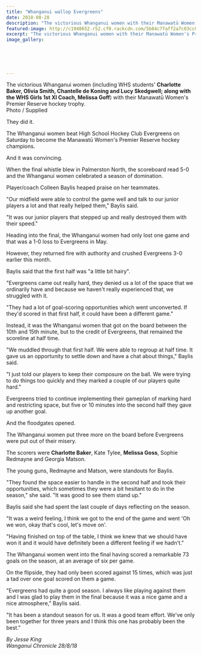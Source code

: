 ```yaml
---
title: "Whanganui wallop Evergreens"
date: 2018-08-28
description: "The victorious Whanganui women with their Manawatū Women's Premier Reserve hockey trophy..."
featured-image: http://c1940652.r52.cf0.rackcdn.com/5b84c7faff2a7c03cc0004a2/Charlotte-Bakerbetter350-Chron-28-Aug.gif
excerpt: "The victorious Whanganui women with their Manawatū Women's Premier Reserve hockey trophy."
image_gallery:
    
    
    
    
    
---
```


<p><span>The victorious Whanganui women (including WHS students'&nbsp;<strong>Charlotte Baker, Olivia Smith, Chantelle de Koning and Lucy Skedgwell; along with the WHS Girls 1st XI Coach, Melissa Goff</strong>) with their Manawatū Women's Premier Reserve hockey trophy. <br />Photo / Supplied</span></p>
<p class="element element-paragraph">They did it.</p>
<p class="element element-paragraph">The Whanganui women beat High School Hockey Club Evergreens on Saturday to become the Manawatū Women's Premier Reserve hockey champions.</p>
<p class="element element-paragraph">And it was convincing.</p>
<p class="element element-paragraph">When the final whistle blew in Palmerston North, the scoreboard read 5-0 and the Whanganui women celebrated a season of domination.</p>
<p class="element element-paragraph">Player/coach Colleen Baylis heaped praise on her teammates.</p>
<p class="element element-paragraph">"Our midfield were able to control the game well and talk to our junior players a lot and that really helped them," Baylis said.</p>
<p class="element element-paragraph">"It was our junior players that stepped up and really destroyed them with their speed."</p>
<p class="element element-paragraph">Heading into the final, the Whanganui women had only lost one game and that was a 1-0 loss to Evergreens in May.</p>
<p class="element element-paragraph">However, they returned fire with authority and crushed Evergreens 3-0 earlier this month.</p>
<p class="element element-paragraph">Baylis said that the first half was "a little bit hairy".</p>
<p class="element element-paragraph">"Evergreens came out really hard, they denied us a lot of the space that we ordinarily have and because we haven't really experienced that, we struggled with it.</p>
<p class="element element-paragraph">"They had a lot of goal-scoring opportunities which went unconverted. If they'd scored in that first half, it could have been a different game."</p>
<p class="element element-paragraph">Instead, it was the Whanganui women that got on the board between the 10th and 15th minute, but to the credit of Evergreens, that remained the scoreline at half time.</p>
<p class="element element-paragraph">"We muddled through that first half. We were able to regroup at half time. It gave us an opportunity to settle down and have a chat about things," Baylis said.</p>
<p class="element element-paragraph">"I just told our players to keep their composure on the ball. We were trying to do things too quickly and they marked a couple of our players quite hard."</p>
<p class="element element-paragraph">Evergreens tried to continue implementing their gameplan of marking hard and restricting space, but five or 10 minutes into the second half they gave up another goal.</p>
<p class="element element-paragraph">And the floodgates opened.</p>
<p class="element element-paragraph">The Whanganui women put three more on the board before Evergreens were put out of their misery.</p>
<p class="element element-paragraph">The scorers were <strong>Charlotte Baker</strong>, Kate Tylee, <strong>Melissa Goss</strong>, Sophie Redmayne and Georgia Matson.</p>
<p class="element element-paragraph">The young guns, Redmayne and Matson, were standouts for Baylis.</p>
<p class="element element-paragraph">"They found the space easier to handle in the second half and took their opportunities, which sometimes they were a bit hesitant to do in the season," she said. "It was good to see them stand up."</p>
<p class="element element-paragraph">Baylis said she had spent the last couple of days reflecting on the season.</p>
<p class="element element-paragraph">"It was a weird feeling, I think we got to the end of the game and went 'Oh we won, okay that's cool, let's move on'.</p>
<p class="element element-paragraph">"Having finished on top of the table, I think we knew that we should have won it and it would have definitely been a different feeling if we hadn't."</p>
<p class="element element-paragraph">The Whanganui women went into the final having scored a remarkable 73 goals on the season, at an average of six per game.</p>
<p class="element element-paragraph">On the flipside, they had only been scored against 15 times, which was just a tad over one goal scored on them a game.</p>
<p class="element element-paragraph">"Evergreens had quite a good season. I always like playing against them and I was glad to play them in the final because it was a nice game and a nice atmosphere," Baylis said.</p>
<p class="element element-paragraph">"It has been a standout season for us. It was a good team effort. We've only been together for three years and I think this one has probably been the best."</p>
<p><em>By Jesse King<br />Wanganui Chronicle 28/8/18</em></p>

